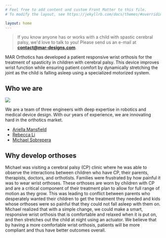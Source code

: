 ```yaml
---
# Feel free to add content and custom Front Matter to this file.
# To modify the layout, see https://jekyllrb.com/docs/themes/#overriding-theme-defaults

layout: home
---
```


> If you know anyone has or works with a child with spastic cerebral palsy, we'd love to talk to you! Please send us an e-mail at **contact@mar-designs.com**.

MAR Orthotics has developed a patient responsive wrist orthosis for the treatment of spasticity in children with cerebral palsy. This device improves wrist function while ensuring patient comfort by dynamically stretching the joint as the child is falling asleep using a specialized motorized system.

## Who we are

<img src="{{site.baseurl}}/assets/img/group_photo-re.png">

We are a team of three engineers with deep expertise in robotics and medical device design.
With our years of experience, we are innovating hard in the orthotics market.

- [Ariella Mansfield](https://www.linkedin.com/in/ariella-mansfield-96511691/)
- [Rebecca Li](https://rebecca.li/)
- [Michael Sobrepera](https://michaelsobrepera.com)


## Why develop orthoses
Michael was visiting a cerebral palsy (CP) clinic where he was able to observe the interactions between children who have CP, their parents, therapists, doctors, and orthotists. Families were frustrated by how painful it was to wear wrist orthoses. These orthoses are worn by children with CP and are a critical component of their treatment plan to allow for full range of motion as they grow. This was leading to conflict between parents who desperately wanted their children to get the treatment they needed and kids whose orthoses were so painful that they could not fall asleep with them on. Michael realized that with a simple change, we could make a smart, responsive wrist orthosis that is comfortable and relaxed when it is put on, and then stretches out the child at night using an actuator. We believe that by having a more comfortable wrist orthosis, patients will be more compliant and thus have better outcomes overall.

